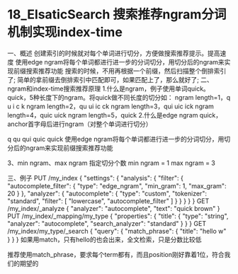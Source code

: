 # 18_ElsaticSearch 搜索推荐ngram分词机制实现index-time

一、概述
创建索引的时候就对每个单词进行切分，方便做搜索推荐提示。提高速度
使用edge ngram将每个单词都进行进一步的分词切分，用切分后的ngram来实现前缀搜索推荐功能
搜索的时候，不用再根据一个前缀，然后扫描整个倒排索引了; 简单的拿前缀去倒排索引中匹配即可，如果匹配上了，那么就好了;
二、ngram和index-time搜索推荐原理
1.什么是ngram，例子使用单词quick。
quick，5种长度下的ngram。将quick做不同长度的切分如：
ngram length=1，q u i c k
ngram length=2，qu ui ic ck
ngram length=3，qui uic ick
ngram length=4，quic uick
ngram length=5，quick
2.什么是edge ngram
quick，anchor首字母后进行ngram（对整个单词进行切分）

q
qu
qui
quic
quick
使用edge ngram将每个单词都进行进一步的分词切分，用切分后的ngram来实现前缀搜索推荐功能

3、min ngram、max ngram
指定切分个数
min ngram = 1 max ngram = 3

三、例子
PUT /my_index
{
    "settings": {
        "analysis": {
            "filter": {
                "autocomplete_filter": { 
                    "type":     "edge_ngram",
                    "min_gram": 1,
                    "max_gram": 20
                }
            },
            "analyzer": {
                "autocomplete": {
                    "type":      "custom",
                    "tokenizer": "standard",
                    "filter": [
                        "lowercase",
                        "autocomplete_filter" 
                    ]
                }
            }
        }
    }
}
GET /my_index/_analyze
{
  "analyzer": "autocomplete",
  "text": "quick brown"
}
PUT /my_index/_mapping/my_type
{
  "properties": {
      "title": {
          "type":     "string",
          "analyzer": "autocomplete",
          "search_analyzer": "standard"
      }
  }
}
GET /my_index/my_type/_search 
{
  "query": {
    "match_phrase": {
      "title": "hello w"
    }
  }
}
如果用match，只有hello的也会出来，全文检索，只是分数比较低

推荐使用match_phrase，要求每个term都有，而且position刚好靠着1位，符合我们的期望的